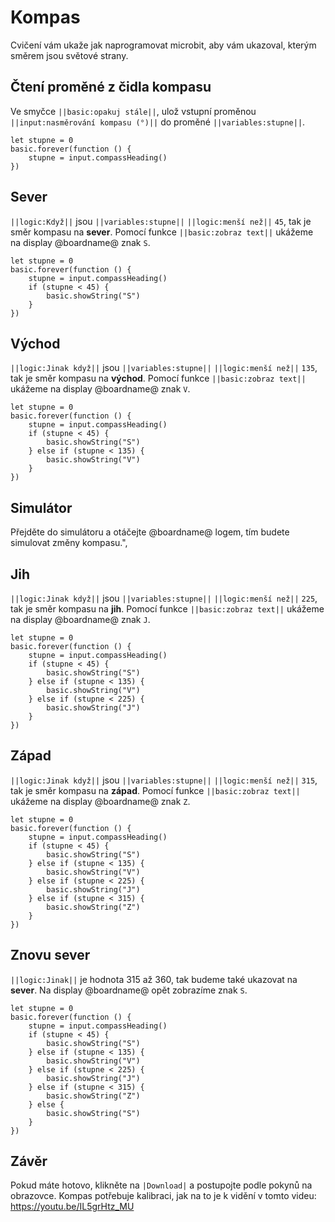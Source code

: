 # Kompas

Cvičení vám ukaže jak naprogramovat microbit, aby vám ukazoval, kterým směrem jsou světové strany.

## Čtení proměné z čidla kompasu ##

Ve smyčce `||basic:opakuj stále||`, ulož vstupní proměnou `||input:nasměrování kompasu (°)||` do proměné `||variables:stupne||`.

```blocks
let stupne = 0
basic.forever(function () {
    stupne = input.compassHeading()
})
```

## Sever ##

`||logic:Když||` jsou `||variables:stupne||` `||logic:menší než||` `45`, tak je směr kompasu na **sever**.
Pomocí funkce `||basic:zobraz text||` ukážeme na display @boardname@ znak `S`.

```blocks
let stupne = 0
basic.forever(function () {
    stupne = input.compassHeading()
    if (stupne < 45) {
        basic.showString("S")
    }
})
```

## Východ ##

`||logic:Jinak když||` jsou `||variables:stupne||` `||logic:menší než||` `135`, tak je směr kompasu na **východ**.
Pomocí funkce `||basic:zobraz text||` ukážeme na display @boardname@ znak `V`.

```blocks
let stupne = 0
basic.forever(function () {
    stupne = input.compassHeading()
    if (stupne < 45) {
        basic.showString("S")
    } else if (stupne < 135) {
        basic.showString("V")
    }
})
```

## Simulátor ##

Přejděte do simulátoru a otáčejte @boardname@ logem, tím budete simulovat změny kompasu.",

## Jih ##

`||logic:Jinak když||` jsou `||variables:stupne||` `||logic:menší než||` `225`, tak je směr kompasu na **jih**.
Pomocí funkce `||basic:zobraz text||` ukážeme na display @boardname@ znak `J`.

```blocks
let stupne = 0
basic.forever(function () {
    stupne = input.compassHeading()
    if (stupne < 45) {
        basic.showString("S")
    } else if (stupne < 135) {
        basic.showString("V")
    } else if (stupne < 225) {
        basic.showString("J")
    }
})
```

## Západ ##

`||logic:Jinak když||` jsou `||variables:stupne||` `||logic:menší než||` `315`, tak je směr kompasu na **západ**.
Pomocí funkce `||basic:zobraz text||` ukážeme na display @boardname@ znak `Z`.

```blocks
let stupne = 0
basic.forever(function () {
    stupne = input.compassHeading()
    if (stupne < 45) {
        basic.showString("S")
    } else if (stupne < 135) {
        basic.showString("V")
    } else if (stupne < 225) {
        basic.showString("J")
    } else if (stupne < 315) {
        basic.showString("Z")
    }
})
```

## Znovu sever ##

`||logic:Jinak||` je hodnota 315 až 360, tak budeme také ukazovat na  **sever**.
Na display @boardname@ opět zobrazíme znak `S`.

```blocks
let stupne = 0
basic.forever(function () {
    stupne = input.compassHeading()
    if (stupne < 45) {
        basic.showString("S")
    } else if (stupne < 135) {
        basic.showString("V")
    } else if (stupne < 225) {
        basic.showString("J")
    } else if (stupne < 315) {
        basic.showString("Z")
    } else {
        basic.showString("S")
    }
})
```

## Závěr ##

Pokud máte hotovo, klikněte na `|Download|` a postupojte podle pokynů na obrazovce.
Kompas potřebuje kalibraci, jak na to je k vidění v tomto videu: https://youtu.be/IL5grHtz_MU